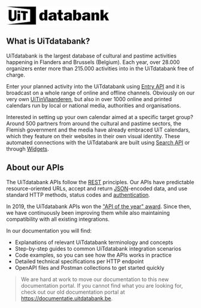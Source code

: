 <!-- focus: false -->

![](../assets/images/uitdatabank.png)

## What is UiTdatabank?

UiTdatabank is the largest database of cultural and pastime activities happening in Flanders and Brussels (Belgium). Each year, over 28.000 organizers enter more than 215.000 activities into in the UiTdatabank free of charge.

Enter your planned activity into the UiTdatabank using [Entry API](entry-api/introduction.md) and it is broadcast on a whole range of online and offline channels. Obviously on our very own [UiTinVlaanderen](https://www.uitinvlaanderen.be), but also in over 1000 online and printed calendars run by local or national media, authorities and organisations.

Interested in setting up your own calendar aimed at a specific target group? Around 500 partners from around the cultural and pastime sectors, the Flemish government and the media have already embraced UiT calendars, which they feature on their websites in their own visual identity. These automated connections with the UiTdatabank are built using [Search API](search-api/introduction.md) or through [Widgets](https://docs.publiq.be/docs/widgets).

## About our APIs

The UiTdatabank APIs follow the [REST](https://en.wikipedia.org/wiki/Representational_state_transfer) principles. Our APIs have predictable resource-oriented URLs, accept and return [JSON](https://www.json.org/json-en.html)-encoded data, and use standard HTTP methods, status codes and [authentication](https://docs.publiq.be/docs/authentication).

In 2019, the UiTdatabank APIs won the ["API of the year" award](https://www.publiq.be/nl/nieuws/de-uitdatabank-wint-de-award-voor-api-van-het-jaar). Since then, we have continuously been improving them while also maintaining compatibility with all existing integrations.

In our documentation you will find:

* Explanations of relevant UiTdatabank terminology and concepts
* Step-by-step guides to common UiTdatabank integration scenarios
* Code examples, so you can see how the APIs works in practice
* Detailed technical specifications per HTTP endpoint
* OpenAPI files and Postman collections to get started quickly

<!-- theme: warning -->

> We are hard at work to move our documentation to this new documentation portal. If you cannot find what you are looking for, check out our old documentation portal at <https://documentatie.uitdatabank.be>.
